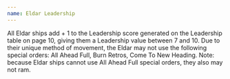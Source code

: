 ```yaml
---
name: Eldar Leadership
---
```

All Eldar ships add + 1 to the Leadership score generated on the Leadership table on page 10, giving them a Leadership value between 7 and 10. Due to their unique method of movement, the Eldar may not use the following special orders: All Ahead Full, Burn Retros, Come To New Heading. Note: because Eldar ships cannot use All Ahead Full special orders, they also may not ram. 
